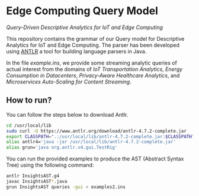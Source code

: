 # Edge Computing Query Model
*Query-Driven Descriptive Analytics for IoT and Edge Computing*

This repository contains the grammar of our Query model for Descriptive Analytics for IoT and Edge Computing. The parser has been developed using [ANTLR](https://www.antlr.org/) a tool for building language parsers in Java.

In the file *example.ins*, we provide some streaming analytic queries of actual interest from the domains of *IoT Transportation Analytics*, *Energy Consumption in Datacenters*, *Privacy-Aware Healthcare Analytics*, and *Microservices Auto-Scaling for Content Streaming*.

## How to run?
You can follow the steps below to download Antlr.
```bash
cd /usr/local/lib
sudo curl -O https://www.antlr.org/download/antlr-4.7.2-complete.jar
export CLASSPATH=".:/usr/local/lib/antlr-4.7.2-complete.jar:$CLASSPATH"
alias antlr4='java -jar /usr/local/lib/antlr-4.7.2-complete.jar'
alias grun='java org.antlr.v4.gui.TestRig'
```
You can run the provided examples to produce the AST (Abstract Syntax Tree) using the following command:
```bash
antlr InsightsAST.g4
javac InsightsAST*.java
grun InsightsAST queries -gui < examples2.ins
```
